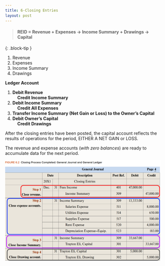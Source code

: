 ```yaml
---
title: 6-Closing Entries
layout: post
---
```


> #### REID = Revenue + Expenses -> Income Summary + Drawings -> Capital
{: .block-tip }

1. Revenue
2. Expenses
3. Income Summary
4. Drawings


**Ledger Account**    

1. **Debit Revenue**<br>&nbsp;&nbsp;&nbsp;&nbsp;**Credit Income Summary**  
2. **Debit Income Summary**<br>&nbsp;&nbsp;&nbsp;&nbsp;**Credit All Expenses**  
3. **Transfer Income Summary (Net Gain or Loss) to the Owner’s Capital**  
4. **Debit Owner’s Capital**<br>&nbsp;&nbsp;&nbsp;&nbsp;**Credit Drawings**  

After the closing entries have been posted, the capital account reflects the results of operations for the period, EITHER A NET GAIN or LOSS.

The revenue and expense accounts (*with zero balances*) are ready to accumulate data for the next period.

![](/assets/mc-graw-accounting-course/images/closing.fig.6.2.all.4.steps.png)
